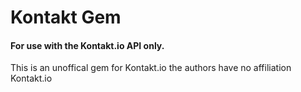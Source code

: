 # Kontakt Gem
#### For use with the Kontakt.io API only.
This is an unoffical gem for Kontakt.io the authors have no affiliation Kontakt.io
